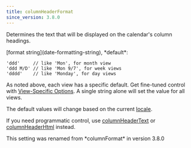 ```yaml
---
title: columnHeaderFormat
since_version: 3.8.0
---
```


Determines the text that will be displayed on the calendar's column headings.

<div class='spec' markdown='1'>
[format string](date-formatting-string), *default*:

```
'ddd'     // like 'Mon', for month view
'ddd M/D' // like 'Mon 9/7', for week views
'dddd'    // like 'Monday', for day views
```
</div>

As noted above, each view has a specific default. Get fine-tuned control with [View-Specific Options](view-specific-options). A single string alone will set the value for all views.

The default values will change based on the current [locale](locale).

If you need programmatic control, use [columnHeaderText](columnHeaderText) or [columnHeaderHtml](columnHeaderHtml) instead.

<div class='version-info' markdown='1'>
This setting was renamed from *columnFormat* in version 3.8.0
</div>
